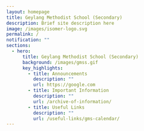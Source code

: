 ```yaml
---
layout: homepage
title: Geylang Methodist School (Secondary)
description: Brief site description here
image: /images/isomer-logo.svg
permalink: /
notification: ""
sections:
  - hero:
      title: Geylang Methodist School (Secondary)
      background: /images/gmss.gif
      key_highlights:
        - title: Announcements
          description: ""
          url: https://google.com
        - title: Important Information
          description: ""
          url: /archive-of-information/
        - title: Useful Links
          description: ""
          url: /useful-links/gms-calendar/
---
```

